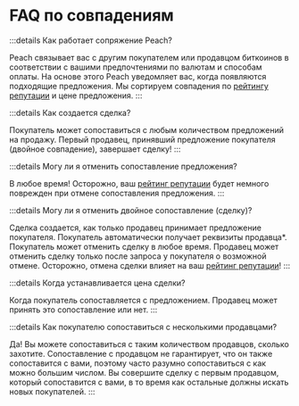 # FAQ по совпадениям

:::details Как работает сопряжение Peach?

Peach связывает вас с другим покупателем или продавцом биткоинов в соответствии с вашими предпочтениями по валютам и способам оплаты.
На основе этого Peach уведомляет вас, когда появляются подходящие предложения.
Мы сортируем совпадения по [рейтингу репутации](/ru/faq/account/#what-does-the-peach-score-mean) и цене предложения.
:::

:::details Как создается сделка?

Покупатель может сопоставиться с любым количеством предложений на продажу.
Первый продавец, принявший предложение покупателя (двойное совпадение), завершает сделку!
:::

:::details Могу ли я отменить сопоставление предложения?

В любое время!
Осторожно, ваш [рейтинг репутации](/ru/faq/account/#what-does-the-peach-score-mean) будет немного поврежден при отмене сопоставления предложения.
:::

:::details Могу ли я отменить двойное сопоставление (сделку)?

Сделка создается, как только продавец принимает предложение покупателя.
Покупатель автоматически получает реквизиты продавца*.
Покупатель может отменить сделку в любое время.
Продавец может отменить сделку только после запроса у покупателя о возможной отмене.
Осторожно, отмена сделки влияет на ваш [рейтинг репутации](/ru/faq/account/#what-does-the-peach-score-mean)!
:::

:::details Когда устанавливается цена сделки?

Когда покупатель сопоставляется с предложением.
Продавец может принять это сопоставление или нет.
:::

:::details Как покупателю сопоставиться с несколькими продавцами?

Да! Вы можете сопоставиться с таким количеством продавцов, сколько захотите. Сопоставление с продавцом не гарантирует, что он также сопоставится с вами, поэтому часто разумно сопоставиться с как можно большим числом. Вы совершите сделку с первым продавцом, который сопоставится с вами, в то время как остальные должны искать новых покупателей.
:::
